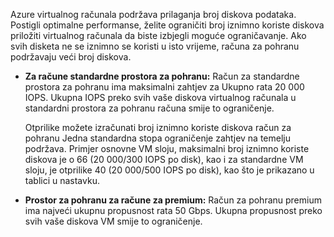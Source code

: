 Azure virtualnog računala podržava prilaganja broj diskova podataka. Postigli optimalne performanse, želite ograničiti broj iznimno koriste diskova priložiti virtualnog računala da biste izbjegli moguće ograničavanje. Ako svih disketa ne se iznimno se koristi u isto vrijeme, računa za pohranu podržavaju veći broj diskova.

- **Za račune standardne prostora za pohranu:** Račun za standardne prostora za pohranu ima maksimalni zahtjev za Ukupno rata 20 000 IOPS. Ukupna IOPS preko svih vaše diskova virtualnog računala u standardni prostora za pohranu računa smije to ograničenje.

    Otprilike možete izračunati broj iznimno koriste diskova račun za pohranu Jedna standardna stopa ograničenje zahtjev na temelju podržava. Primjer osnovne VM sloju, maksimalni broj iznimno koriste diskova je o 66 (20 000/300 IOPS po disk), kao i za standardne VM sloju, je otprilike 40 (20 000/500 IOPS po disk), kao što je prikazano u tablici u nastavku. 
 
- **Prostor za pohranu za račune za premium:** Račun za pohranu premium ima najveći ukupnu propusnost rata 50 Gbps. Ukupna propusnost preko svih vaše diskova VM smije to ograničenje.